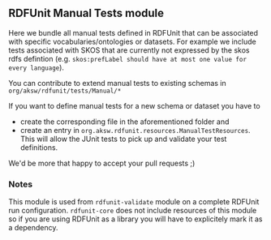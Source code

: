 ## RDFUnit Manual Tests module

Here we bundle all manual tests defined in RDFUnit that can be associated with specific vocabularies/ontologies or datasets. 
For example we include tests associated with SKOS that are currently not expressed by the skos rdfs defintion (e.g. `skos:prefLabel should have at most one value for every language`).

You can contribute to extend manual tests to existing schemas in `org/aksw/rdfunit/tests/Manual/*`

If you want to define manual tests for a new schema or dataset you have to 
 * create the corresponding file in the aforementioned folder and 
 * create an entry in `org.aksw.rdfunit.resources.ManualTestResources`. This will allow the JUnit tests to pick up and validate your test definitions.
 
We'd be more that happy to accept your pull requests ;)

### Notes
This module is used from `rdfunit-validate` module on a complete RDFUnit run configuration. 
`rdfunit-core` does not include resources of this module so if you are using RDFUnit as a library you will have to explicitely mark it as a dependency.